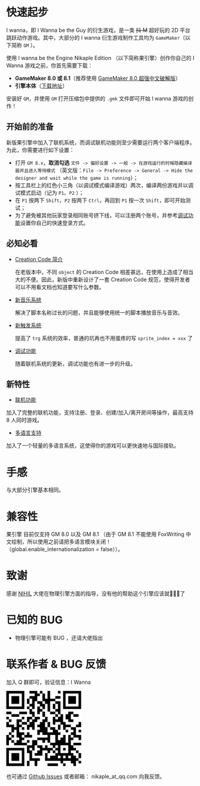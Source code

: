 # 快速起步

I wanna，即 I Wanna be the Guy 的衍生游戏，是一类 ~~抖 M~~ 超好玩的 2D 平台跳跃动作游戏。其中，大部分的 I wanna 衍生游戏制作工具均为 `GameMaker`（以下简称 `GM` ）。

使用 I wanna be the Engine Nikaple Edition （以下简称果引擎）创作你自己的 I Wanna 游戏之前，你首先需要下载：

- **GameMaker 8.0 或 8.1**（推荐使用 [GameMaker 8.0 超强中文破解版](http://p9wc9w6dq.bkt.clouddn.com/Super_Gamemaker8_1.4.2_Install.exe)）
- **引擎本体**（[下载地址](http://p9wc9w6dq.bkt.clouddn.com/iwbte-nikaple-edition-1.11.4.zip)）

安装好 `GM`，并使用 `GM` 打开压缩包中提供的 `.gmk` 文件即可开始 I wanna 游戏的创作！

## 开始前的准备

新版果引擎中加入了联机系统，而调试联机功能则至少需要运行两个客户端程序。为此，你需要进行如下设置：

- 打开 `GM 8.x`，**取消勾选** `文件 -> 偏好设置 -> 一般 -> 在游戏运行的时候隐藏编译器并且进入等待模式` （英文版：`File -> Preference -> General -> Hide the designer and wait while the game is running`）；
- 按工具栏上的红色小三角（以调试模式编译游戏）两次，编译两份游戏并以调试模式启动（记为 `P1`、`P2` ）；
- 在 `P1` 按两下 `Shift`，`P2` 按两下 `Ctrl`，再回到 `P1` 按一次 `Shift`，即可开始测试；
- 为了避免被其他玩家登录相同账号挤下线，可以注册两个账号，并参考[调试功能](/debug?id=快速登录)设置你自己的快速登录方式。

## 必知必看

- [Creation Code 简介](cc.md)

  在老版本中，不同 `object` 的 Creation Code 相差甚远，在使用上造成了相当大的不便。因此，新版中重新设计了一套 Creation Code 规范，使得开发者可以不用看文档也知道要写什么参数。

* [新音乐系统](music.md)

  解决了脚本名称过长的问题，并且能够使用统一的脚本播放音乐与音效。

* [新触发系统](trigger.md)

  提高了 `trg` 系统的效率，普通的坑再也不用蛋疼的写 `sprite_index = xxx` 了

* [调试功能](debug.md)

  随着联机系统的更新，调试功能也有进一步的升级。

## 新特性

- [联机功能](network.md)

加入了完整的联机功能，支持注册、登录、创建/加入/离开房间等操作，最高支持 8 人同时游戏。

- [多语言支持](i18n.md)

加入了一个轻量的多语言系统，这使得你的游戏可以更快速地与国际接轨。

# 手感

与大部分引擎基本相同。

# 兼容性

果引擎 目前仅支持 GM 8.0 以及 GM 8.1 （由于 GM 8.1 不能使用 FoxWriting 中文绘制，所以使用之前请把多语言模块关闭！（global.enable_internationalization = false））。

# 致谢

感谢 [NIHIL](http://tieba.baidu.com/home/main?un=towanoICIT) 大佬在物理引擎方面的指导，没有他的帮助这个引擎应该就:chicken::chicken::chicken:了

# 已知的 BUG

- 物理引擎可能有 BUG ，还请大佬指出

# 联系作者 & BUG 反馈

加入 Q 群即可，验证信息：I Wanna

![QR Code](_images/group.png)

也可通过 [Github Issues](https://github.com/nikaple/iwbt-nikaple-engine-doc/issues) 或者邮箱： nikaple_at_qq.com 向我反馈。
